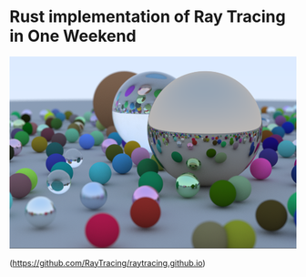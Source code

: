 # Rust implementation of Ray Tracing in One Weekend 
![one_weekend]

(https://github.com/RayTracing/raytracing.github.io)

[one_weekend]: images/one_weekend.png
